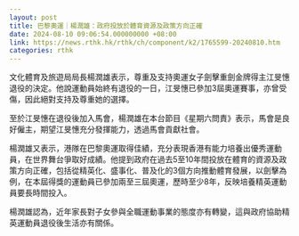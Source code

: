```yaml
---
layout: post
title: 巴黎奧運｜楊潤雄：政府投放於體育資源及政策方向正確
date: 2024-08-10 09:06:54.000000000 +08:00
link: https://news.rthk.hk/rthk/ch/component/k2/1765599-20240810.htm
categories: rthk
---
```


文化體育及旅遊局局長楊潤雄表示，尊重及支持奧運女子劍擊重劍金牌得主江旻憓退役的決定。他說運動員始終有退役的一日，江旻憓已參加3屆奧運賽事，亦曾受傷，因此絕對支持及尊重她的選擇。

至於江旻憓在退役後加入馬會，楊潤雄在本台節目《星期六問責》表示，馬會是良好僱主，期望江旻憓充分發揮能力，透過馬會貢獻社會。

楊潤雄又表示，港隊在巴黎奧運取得佳績，充分表現香港有能力培養出優秀運動員，在世界舞台爭取好成績。他提到政府在過去5至10年間投放在體育的資源及政策方向正確，包括從精英化、盛事化、普及化的3個方向推動體育發展，以劍擊為例，在本屆得獎的運動員已參加兩至三屆奧運，歷時至少8年，反映培養精英運動員要長時間投入。

楊潤雄認為，近年家長對子女參與全職運動事業的態度亦有轉變，這與政府協助精英運動員退役後生活亦有關係。
